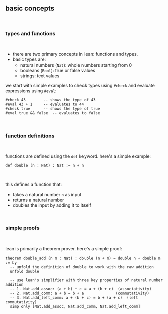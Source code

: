 ## basic concepts

<br>

### types and functions

<br>

* there are two primary concepts in lean: functions and types.
* basic types are:
  - natural numbers (`Nat`): whole numbers starting from 0
  - booleans (`Bool`): true or false values
  - strings: text values

we start with simple examples to check types using `#check` and evaluate expressions using `#eval`:

```lean
#check 43        -- shows the type of 43
#eval 43 + 1     -- evaluates to 44
#check true      -- shows the type of true
#eval true && false  -- evaluates to false
```

<br>

### function definitions

<br>

functions are defined using the `def` keyword. here's a simple example:

```lean
def double (n : Nat) : Nat := n + n
```

<br>

this defines a function that:
- takes a natural number `n` as input
- returns a natural number
- doubles the input by adding it to itself

<br>

### simple proofs

<br>

lean is primarily a theorem prover. here's a simple proof:

```lean
theorem double_add (n m : Nat) : double (n + m) = double n + double m := by
  -- unfold the definition of double to work with the raw addition
  unfold double

  -- use lean's simplifier with three key properties of natural number addition
  -- 1. Nat.add_assoc: (a + b) + c = a + (b + c)  (associativity)
  -- 2. Nat.add_comm: a + b = b + a              (commutativity)
  -- 3. Nat.add_left_comm: a + (b + c) = b + (a + c)  (left commutativity)
  simp only [Nat.add_assoc, Nat.add_comm, Nat.add_left_comm]
``` 

<br>